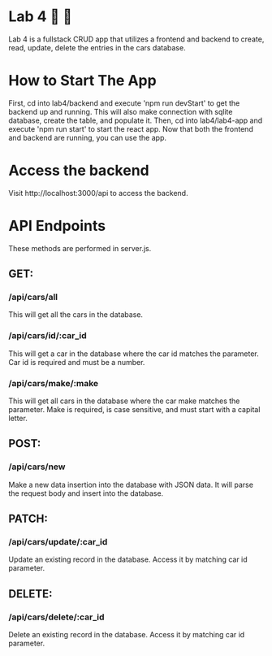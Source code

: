 # Lab 4 🚗 🚙
Lab 4 is a fullstack CRUD app that utilizes a frontend and backend to create, read, update, delete the entries in the cars database.

# How to Start The App
First, cd into lab4/backend and execute 'npm run devStart' to get the backend up and running. This will also make connection with sqlite database, create the table, and populate it.
Then, cd into lab4/lab4-app and execute 'npm run start' to start the react app.
Now that both the frontend and backend are running, you can use the app.

# Access the backend
Visit http://localhost:3000/api to access the backend.

# API Endpoints
These methods are performed in server.js.
## GET:
### /api/cars/all
This will get all the cars in the database.
### /api/cars/id/:car_id
This will get a car in the database where the car id matches the parameter. Car id is required and must be a number.
### /api/cars/make/:make
This will get all cars in the database where the car make matches the parameter. Make is required, is case sensitive, and must start with a capital letter.

## POST:
### /api/cars/new
Make a new data insertion into the database with JSON data. It will parse the request body and insert into the database.

## PATCH:
### /api/cars/update/:car_id
Update an existing record in the database. Access it by matching car id parameter. 

## DELETE:
### /api/cars/delete/:car_id
Delete an existing record in the database. Access it by matching car id parameter. 